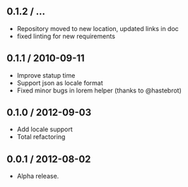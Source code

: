 0.1.2 / ...
------------------
* Repository moved to new location, updated links in doc
* fixed linting for new requirements


0.1.1 / 2010-09-11
------------------
* Improve statup time
* Support json as locale format
* Fixed minor bugs in lorem helper (thanks to @hastebrot)


0.1.0 / 2012-09-03
------------------
* Add locale support
* Total refactoring


0.0.1 / 2012-08-02
------------------

* Alpha release.
